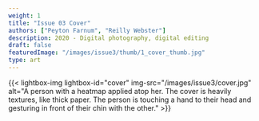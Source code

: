 ```yaml
---
weight: 1
title: "Issue 03 Cover"
authors: ["Peyton Farnum", "Reilly Webster"]
description: 2020 - Digital photography, digital editing
draft: false
featuredImage: "/images/issue3/thumb/1_cover_thumb.jpg"
type: art
---
```


{{< lightbox-img lightbox-id="cover" img-src="/images/issue3/cover.jpg" alt="A person with a heatmap applied atop her. The cover is heavily textures, like thick paper. The person is touching a hand to their head and gesturing in front of their chin with the other." >}}